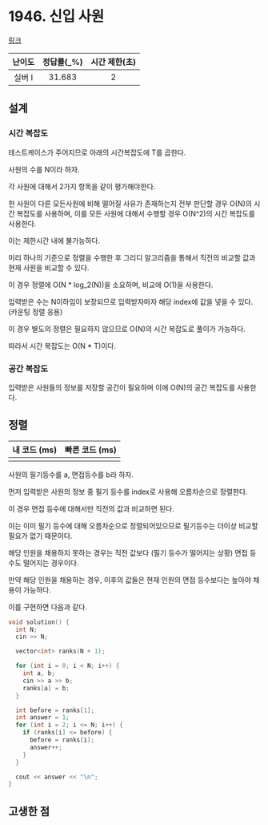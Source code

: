 # 1946. 신입 사원

[링크](https://www.acmicpc.net/problem/1946)

| 난이도 | 정답률(\_%) | 시간 제한(초) |
| :----: | :---------: | :-----------: |
| 실버 I |   31.683    |       2       |

## 설계

### 시간 복잡도

테스트케이스가 주어지므로 아래의 시간복잡도에 T를 곱한다.

사원의 수를 N이라 하자.

각 사원에 대해서 2가지 항목을 같이 평가해야한다.

한 사원이 다른 모든사원에 비해 떨어질 사유가 존재하는지 전부 판단할 경우 O(N)의 시간 복잡도를 사용하며, 이를 모든 사원에 대해서 수행할 경우 O(N^2)의 시간 복잡도를 사용한다.

이는 제한시간 내에 불가능하다.

미리 하나의 기준으로 정렬을 수행한 후 그리디 알고리즘을 통해서 직전의 비교할 값과 현재 사원을 비교할 수 있다.

이 경우 정렬에 O(N \* log_2(N))을 소요하며, 비교에 O(1)을 사용한다.

입력받은 수는 N이하임이 보장되므로 입력받자마자 해당 index에 값을 넣을 수 있다. (카운팅 정렬 응용)

이 경우 별도의 정렬은 필요하지 않으므로 O(N)의 시간 복잡도로 풀이가 가능하다.

따라서 시간 복잡도는 O(N \* T)이다.

### 공간 복잡도

입력받은 사원들의 정보를 저장할 공간이 필요하며 이에 O(N)의 공간 복잡도를 사용한다.

## 정렬

| 내 코드 (ms) | 빠른 코드 (ms) |
| :----------: | :------------: |
|              |                |

사원의 필기등수를 a, 면접등수를 b라 하자.

먼저 입력받은 사원의 정보 중 필기 등수를 index로 사용해 오름차순으로 정렬한다.

이 경우 면접 등수에 대해서만 직전의 값과 비교하면 된다.

이는 이미 필기 등수에 대해 오름차순으로 정렬되어있으므로 필기등수는 더이상 비교할 필요가 없기 때문이다.

해당 인원을 채용하지 못하는 경우는 직전 값보다 (필기 등수가 떨어지는 상황) 면접 등수도 떨어지는 경우이다.

만약 해당 인원을 채용하는 경우, 이후의 값들은 현재 인원의 면접 등수보다는 높아야 채용이 가능하다.

이를 구현하면 다음과 같다.

```cpp
void solution() {
  int N;
  cin >> N;

  vector<int> ranks(N + 1);

  for (int i = 0; i < N; i++) {
    int a, b;
    cin >> a >> b;
    ranks[a] = b;
  }

  int before = ranks[1];
  int answer = 1;
  for (int i = 2; i <= N; i++) {
    if (ranks[i] <= before) {
      before = ranks[i];
      answer++;
    }
  }

  cout << answer << "\n";
}
```

## 고생한 점
